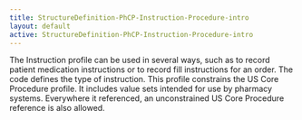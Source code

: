 ```yaml
---
title: StructureDefinition-PhCP-Instruction-Procedure-intro
layout: default
active: StructureDefinition-PhCP-Instruction-Procedure-intro
---
```


The Instruction profile can be used in several ways, such as to record patient medication instructions or to record fill instructions for an order. The code defines the type of instruction. 
This profile constrains the US Core Procedure profile. It includes value sets intended for use by pharmacy systems. Everywhere it referenced, an unconstrained US Core Procedure reference is also allowed. 